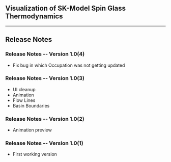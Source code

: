 ## Visualization of SK-Model Spin Glass Thermodynamics 

---
## Release Notes

### Release Notes -- Version 1.0(4)

* Fix bug in which Occupation was not getting updated

### Release Notes -- Version 1.0(3)

 * UI cleanup
 * Animation
 * Flow Lines
 * Basin Boundaries

### Release Notes -- Version 1.0(2)

* Animation preview

### Release Notes -- Version 1.0(1)

* First working version


    
